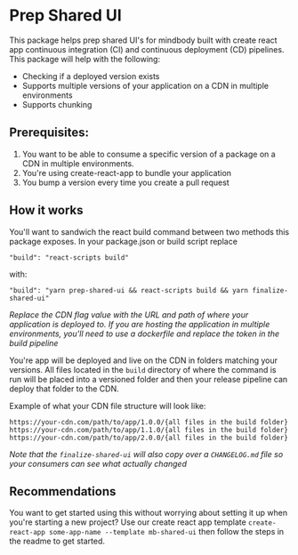 # Prep Shared UI

This package helps prep shared UI's for mindbody built with create react app continuous integration (CI) and continuous deployment (CD) pipelines. This package will help with the following:

- Checking if a deployed version exists
- Supports multiple versions of your application on a CDN in multiple environments
- Supports chunking 

## Prerequisites:

1. You want to be able to consume a specific version of a package on a CDN in multiple environments. 
2. You're using create-react-app to bundle your application
3. You bump a version every time you create a pull request

## How it works

You'll want to sandwich the react build command between two methods this package exposes. In your package.json or build script replace

```
"build": "react-scripts build"
```

with:

```
"build": "yarn prep-shared-ui && react-scripts build && yarn finalize-shared-ui"
```

_Replace the CDN flag value with the URL and path of where your application is deployed to. If you are hosting the application in multiple environments, you'll need to use a dockerfile and replace the token in the build pipeline_

You're app will be deployed and live on the CDN in folders matching your versions. All files located in the `build` directory of where the command is run will be placed into a versioned folder and then your release pipeline can deploy that folder to the CDN. 

Example of what your CDN file structure will look like:

```
https://your-cdn.com/path/to/app/1.0.0/{all files in the build folder}
https://your-cdn.com/path/to/app/1.1.0/{all files in the build folder}
https://your-cdn.com/path/to/app/2.0.0/{all files in the build folder}
```

_Note that the `finalize-shared-ui` will also copy over a `CHANGELOG.md` file so your consumers can see what actually changed_ 

## Recommendations

You want to get started using this without worrying about setting it up when you're starting a new project? Use our create react app template `create-react-app some-app-name --template mb-shared-ui` then follow the steps in the readme to get started.